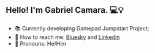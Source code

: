 ## Hello! I'm Gabriel Camara. 💻💡

- 📚 Currently developing Gamepad Jumpstart Project;
- 💬 How to reach me: [Bluesky](https://bsky.app/profile/gabgcamara3526.bsky.social) and [Linkedin](https://www.linkedin.com/in/gabriel-camara-2410b3277/)
- 🌱 Pronouns: He/Him
